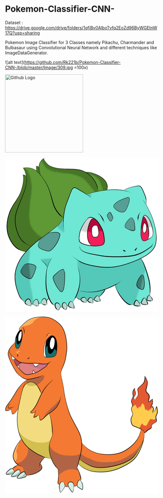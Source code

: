 # Pokemon-Classifier-CNN-

Dataset : https://drive.google.com/drive/folders/1qfiBv0AlboTvfq2EoZd96ByWGEtnW17Q?usp=sharing
 
Pokemon Image Classifier for 3 Classes namely Pikachu, Charmander and Bulbasaur using Convolutional Neural Network and different techniques like ImageDataGenerator.


![alt text](https://github.com/Rk221b/Pokemon-Classifier-CNN-/blob/master/Image/309.jpg =100x)

<img src="https://assets-cdn.github.com/images/modules/logos_page/GitHub-Mark.png" width="256" height="256" title="Github Logo">

![alt text](https://github.com/Rk221b/Pokemon-Classifier-CNN-/blob/master/Image/400.jpg?raw=true)

![alt text](https://github.com/Rk221b/Pokemon-Classifier-CNN-/blob/master/Image/525.jpg?raw=true)


